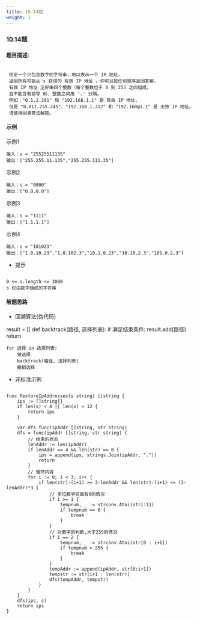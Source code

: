 ```yaml
---
title: 10.14题
weight: 1
---
```


### 10.14题

#### 题目描述:

```

 给定一个只包含数字的字符串，用以表示一个 IP 地址，
 返回所有可能从 s 获得的 有效 IP 地址 。你可以按任何顺序返回答案。
 有效 IP 地址 正好由四个整数（每个整数位于 0 到 255 之间组成，
 且不能含有前导 0），整数之间用 '.' 分隔。
 例如："0.1.2.201" 和 "192.168.1.1" 是 有效 IP 地址，
 但是 "0.011.255.245"、"192.168.1.312" 和 "192.168@1.1" 是 无效 IP 地址。
 请使用回溯算法解题。

```

#### 示例

示例1

```
输入：s = "25525511135"
输出：["255.255.11.135","255.255.111.35"]

```
示例2

```
输入：s = "0000"
输出：["0.0.0.0"]

```

示例3

```
输入：s = "1111"
输出：["1.1.1.1"]

```

示例4

```
输入：s = "101023"
输出：["1.0.10.23","1.0.102.3","10.1.0.23","10.10.2.3","101.0.2.3"]

```

* 提示

```

0 <= s.length <= 3000
s 仅由数字组成的字符串

```

#### 解题思路

* 回溯算法(伪代码)

result = []
def backtrack(路径, 选择列表):
    if 满足结束条件:
        result.add(路径)
        return
    
    for 选择 in 选择列表:
        做选择
        backtrack(路径, 选择列表)
        撤销选择


* 非标准示例

```

func RestoreIpAddresses(s string) []string {
	ips := []string{}
	if len(s) < 4 || len(s) > 12 {
		return ips
	}

	var dfs func(ipAddr []string, str string)
	dfs = func(ipAddr []string, str string) {
		// 结束的状态
		lenAddr := len(ipAddr)
		if lenAddr == 4 && len(str) == 0 {
			ips = append(ips, strings.Join(ipAddr, "."))
			return
		}
		// 循环内容
		for i := 0; i < 3; i++ {
			if len(str)-(i+1) >= 3-lenAddr && len(str)-(i+1) <= (3-lenAddr)*3 {
				// 多位数字前面有0的情况
				if i >= 1 {
					tempnum, _ := strconv.Atoi(str[:1])
					if tempnum == 0 {
						break
					}
				}
                // 对数字的判断,大于255的情况
				if i == 2 {
					tempnum, _ := strconv.Atoi(str[0 : i+1])
					if tempnum > 255 {
						break
					}
				}
				tempAddr := append(ipAddr, str[0:i+1])
				tempstr := str[i+1 : len(str)]
				dfs(tempAddr, tempstr)
			}
		}
	}
	dfs(ips, s)
	return ips
}

```
